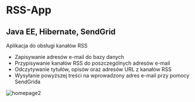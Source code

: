 # RSS-App 
## Java EE, Hibernate, SendGrid

Aplikacja do obsługi kanałów RSS
- Zapisywanie adresów e-mail do bazy danych
- Przypisywanie kanałów RSS do poszczególnych adresów e-mail
- Odczytywanie tytułów, opisów oraz adresów URL z kanałów RSS
- Wysyłanie powyższej treści na wprowadzony adres e-mail przy pomocy SendGrida

![homepage2](https://user-images.githubusercontent.com/56847749/81181454-c924cb00-8fac-11ea-975a-168c678b93b7.png)
